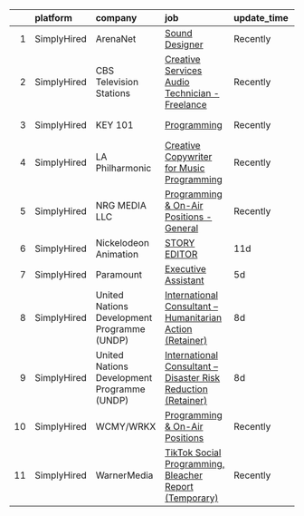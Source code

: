 

|    | platform    | company                                     | job                                                                                                                                                                            | update_time   | location                 |
|---:|:------------|:--------------------------------------------|:-------------------------------------------------------------------------------------------------------------------------------------------------------------------------------|:--------------|:-------------------------|
|  1 | SimplyHired | ArenaNet                                    | [Sound Designer](https://www.simplyhired.com/job/rThG5IY9IzWMAoan9hcJnI7UxDCG6Ihg__kK3_DSy7e3u3DOyW-XHQ?q=creative+programming)                                                | Recently      | Bellevue, WA             |
|  2 | SimplyHired | CBS Television Stations                     | [Creative Services Audio Technician - Freelance](https://www.simplyhired.com/job/Z6mCPQvtWFxzWfus6CjHznYwEDZsfxmWKfVmryXhGNhbXS7oLoMqJg?q=creative+programming)                | Recently      | Boston, MA               |
|  3 | SimplyHired | KEY 101                                     | [Programming](https://www.simplyhired.com/job/TNYA8EniKm3QVWzausub62KILrczmG7gmre9qhzlAJ0blsSg7czNlQ?q=creative+programming)                                                   | Recently      | Spokane, WA              |
|  4 | SimplyHired | LA Philharmonic                             | [Creative Copywriter for Music Programming](https://www.simplyhired.com/job/5YYXrbcmvA40DjJFeQO5R2YwG_TFZCoHc6v0s0Zy5fN_7NU6O3HrPQ?q=creative+programming)                     | Recently      | Los Angeles, CA          |
|  5 | SimplyHired | NRG MEDIA LLC                               | [Programming & On-Air Positions - General](https://www.simplyhired.com/job/_2q-QaY5bC7I04ovELtLTdTt-fAkjTGJppenCS84UXhSdz0q3uNn3Q?q=creative+programming)                      | Recently      | Kearney, NE +3 locations |
|  6 | SimplyHired | Nickelodeon Animation                       | [STORY EDITOR](https://www.simplyhired.com/job/IqtuE4kQXyMRqWvYCU6HXsTWk0tmZVFJuDiRSGbJ8YdZKEJiFRKjLA?q=creative+programming)                                                  | 11d           | Burbank, CA              |
|  7 | SimplyHired | Paramount                                   | [Executive Assistant](https://www.simplyhired.com/job/1MYw3eGs8qxsmy9ZbU87apz1hhPM2gIQu0h9IUU1YQ8CGmnHKARiRQ?q=creative+programming)                                           | 5d            | New York, NY             |
|  8 | SimplyHired | United Nations Development Programme (UNDP) | [International Consultant – Humanitarian Action (Retainer)](https://www.simplyhired.com/job/bJtnZCSVW3FC08Tryg1ePOlkr4eyvnErJxPJHdCL78TS-sEu7cukcA?q=creative+programming)     | 8d            | Remote                   |
|  9 | SimplyHired | United Nations Development Programme (UNDP) | [International Consultant – Disaster Risk Reduction (Retainer)](https://www.simplyhired.com/job/WGnLjc9btSZPIRrmIimilWZR72yAHf4UZSHO8DvmWA-3VwUp-5gHhQ?q=creative+programming) | 8d            | Remote                   |
| 10 | SimplyHired | WCMY/WRKX                                   | [Programming & On-Air Positions](https://www.simplyhired.com/job/OtN_0Jgk-mlCdh5tJq9I-NIT4ScvpbMGwHkr5GwIqfuStiqWdhDOng?q=creative+programming)                                | Recently      | Kearney, NE +2 locations |
| 11 | SimplyHired | WarnerMedia                                 | [TikTok Social Programming, Bleacher Report (Temporary)](https://www.simplyhired.com/job/83k94rrs5WDFvX25EyknIKTIcwlFMZYrxIRxNlvGiJcquqoL6UqIsA?q=creative+programming)        | Recently      | New York, NY             |